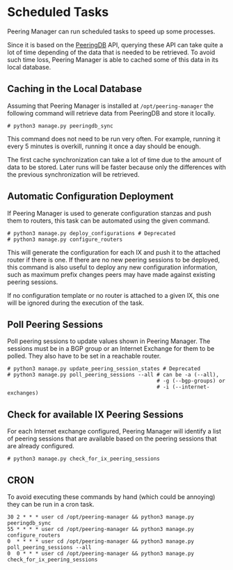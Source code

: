 # Scheduled Tasks

Peering Manager can run scheduled tasks to speed up some processes.

Since it is based on the [PeeringDB](https://www.peeringdb.com) API, querying
these API can take quite a lot of time depending of the data that is needed to
be retrieved. To avoid such time loss, Peering Manager is able to cached some
of this data in its local database.

## Caching in the Local Database

Assuming that Peering Manager is installed at `/opt/peering-manager` the
following command will retrieve data from PeeringDB and store it locally.

```no-highlight
# python3 manage.py peeringdb_sync
```

This command does not need to be run very often. For example, running it every
5 minutes is overkill, running it once a day should be enough.

The first cache synchronization can take a lot of time due to the amount of
data to be stored. Later runs will be faster because only the differences with
the previous synchronization will be retrieved.

## Automatic Configuration Deployment

If Peering Manager is used to generate configuration stanzas and push them to
routers, this task can be automated using the given command.

```no-highlight
# python3 manage.py deploy_configurations # Deprecated
# python3 manage.py configure_routers
```

This will generate the configuration for each IX and push it to the attached
router if there is one.  If there are no new peering sessions to be deployed,
this command is also useful to deploy any new configuration information, such
as maximum prefix changes peers may have made against existing peering sessions.

If no configuration template or no router is attached to a given IX, this one
will be ignored during the execution of the task.

## Poll Peering Sessions

Poll peering sessions to update values shown in Peering Manager. The sessions
must be in a BGP group or an Internet Exchange for them to be polled. They also
have to be set in a reachable router.

```no-highlight
# python3 manage.py update_peering_session_states # Deprecated
# python3 manage.py poll_peering_sessions --all # can be -a (--all),
                                                # -g (--bgp-groups) or
                                                # -i (--internet-exchanges)
```

## Check for available IX Peering Sessions

For each Internet exchange configured, Peering Manager will identify a list of
peering sessions that are available based on the peering sessions that are
already configured.

```no-highlight
# python3 manage.py check_for_ix_peering_sessions
```

## CRON

To avoid executing these commands by hand (which could be annoying) they can be
run in a cron task.

```no-highlight
30 2 * * * user cd /opt/peering-manager && python3 manage.py peeringdb_sync
55 * * * * user cd /opt/peering-manager && python3 manage.py configure_routers
0  * * * * user cd /opt/peering-manager && python3 manage.py poll_peering_sessions --all
0  0 * * * user cd /opt/peering-manager && python3 manage.py check_for_ix_peering_sessions
```
